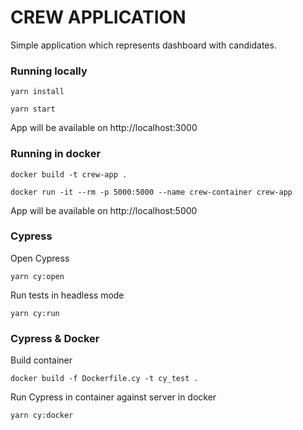 # CREW APPLICATION

Simple application which represents dashboard with candidates.

### Running locally
`yarn install`

`yarn start`

App will be available on http://localhost:3000


### Running in docker
`docker build -t crew-app .`

`docker run -it --rm -p 5000:5000 --name crew-container crew-app`

App will be available on http://localhost:5000

### Cypress
Open Cypress

`yarn cy:open`

Run tests in headless mode

`yarn cy:run`

### Cypress & Docker
Build container

`docker build -f Dockerfile.cy -t cy_test .`

Run Cypress in container against server in docker

`yarn cy:docker`
